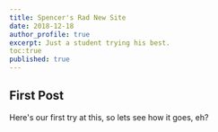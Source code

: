 ```yaml
---
title: Spencer's Rad New Site
date: 2018-12-18
author_profile: true
excerpt: Just a student trying his best.
toc:true
published: true
---
```


## First Post

Here's our first try at this, so lets see how it goes, eh?
